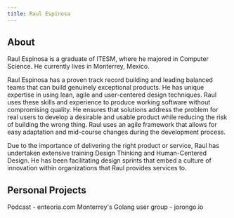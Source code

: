 ```yaml
---
title: Raul Espinosa
---
```


## About

Raul Espinosa is a graduate of ITESM, where he majored in Computer Science. He currently lives in Monterrey, Mexico.

Raul Espinosa has a proven track record building and leading balanced teams that can build genuinely exceptional products. He has unique expertise in using lean, agile and user-centered design techniques. Raul uses these skills and experience to produce working software without compromising quality. He ensures that solutions address the problem for real users to develop a desirable and usable product while reducing the risk of building the wrong thing. Raul uses an agile framework that allows for easy adaptation and mid-course changes during the development process.

Due to the importance of delivering the right product or service, Raul has undertaken extensive training Design Thinking and Human-Centered Design. He has been facilitating design sprints that embed a culture of innovation within organizations that Raul provides services to.

## Personal Projects 

Podcast - enteoria.com 
Monterrey's Golang user group - jorongo.io 
